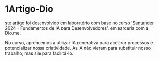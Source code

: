 # 1Artigo-Dio

ste artigo foi desenvolvido em laboratório com base no curso 'Santander 2024 - Fundamentos de IA para Desenvolvedores', em parceria com a Dio.me.

No curso, aprendemos a utilizar IA generativa para acelerar processos e potencializar nossa criatividade. As IA não vieram para substituir nosso trabalho, mas sim para facilitá-lo.
